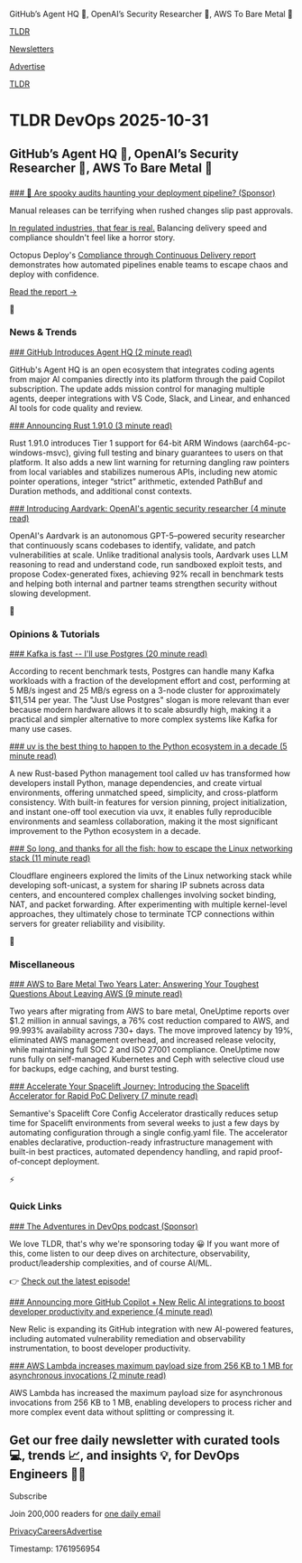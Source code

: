 GitHub’s Agent HQ 🏢, OpenAI’s Security Researcher 🥷, AWS To Bare Metal 💾

[TLDR](/)

[Newsletters](/newsletters)

[Advertise](https://advertise.tldr.tech/)

[TLDR](/)

# TLDR DevOps 2025-10-31

## GitHub’s Agent HQ 🏢, OpenAI’s Security Researcher 🥷, AWS To Bare Metal 💾

### 

[### 👻 Are spooky audits haunting your deployment pipeline? (Sponsor)](https://octopus.com/publications/compliance-through-continuous-delivery?utm_source=tldr-devops&amp;utm_medium=paid-display&amp;utm_campaign=global-102025-compliance-cd&amp;utm_content=white-paper&amp;utm_term=)

Manual releases can be terrifying when rushed changes slip past approvals.

[In regulated industries, that fear is real.](https://octopus.com/publications/compliance-through-continuous-delivery?utm_source=tldr-devops&utm_medium=paid-display&utm_campaign=global-102025-compliance-cd&utm_content=white-paper&utm_term=) Balancing delivery speed and compliance shouldn't feel like a horror story.

Octopus Deploy's [Compliance through Continuous Delivery report](https://octopus.com/publications/compliance-through-continuous-delivery?utm_source=tldr-devops&utm_medium=paid-display&utm_campaign=global-102025-compliance-cd&utm_content=white-paper&utm_term=) demonstrates how automated pipelines enable teams to escape chaos and deploy with confidence.

[Read the report →](https://octopus.com/publications/compliance-through-continuous-delivery?utm_source=tldr-devops&utm_medium=paid-display&utm_campaign=global-102025-compliance-cd&utm_content=white-paper&utm_term=)

📱

### News & Trends

[### GitHub Introduces Agent HQ (2 minute read)](https://www.devopsdigest.com/github-introduces-agent-hq?utm_source=tldrdevops)

GitHub's Agent HQ is an open ecosystem that integrates coding agents from major AI companies directly into its platform through the paid Copilot subscription. The update adds mission control for managing multiple agents, deeper integrations with VS Code, Slack, and Linear, and enhanced AI tools for code quality and review.

[### Announcing Rust 1.91.0 (3 minute read)](https://blog.rust-lang.org/2025/10/30/Rust-1.91.0/?utm_source=tldrdevops)

Rust 1.91.0 introduces Tier 1 support for 64-bit ARM Windows (aarch64-pc-windows-msvc), giving full testing and binary guarantees to users on that platform. It also adds a new lint warning for returning dangling raw pointers from local variables and stabilizes numerous APIs, including new atomic pointer operations, integer “strict” arithmetic, extended PathBuf and Duration methods, and additional const contexts.

[### Introducing Aardvark: OpenAI's agentic security researcher (4 minute read)](https://openai.com/index/introducing-aardvark/?utm_source=tldrdevops)

OpenAI's Aardvark is an autonomous GPT-5–powered security researcher that continuously scans codebases to identify, validate, and patch vulnerabilities at scale. Unlike traditional analysis tools, Aardvark uses LLM reasoning to read and understand code, run sandboxed exploit tests, and propose Codex-generated fixes, achieving 92% recall in benchmark tests and helping both internal and partner teams strengthen security without slowing development.

🚀

### Opinions & Tutorials

[### Kafka is fast -- I'll use Postgres (20 minute read)](https://topicpartition.io/blog/postgres-pubsub-queue-benchmarks?utm_source=tldrdevops)

According to recent benchmark tests, Postgres can handle many Kafka workloads with a fraction of the development effort and cost, performing at 5 MB/s ingest and 25 MB/s egress on a 3-node cluster for approximately $11,514 per year. The "Just Use Postgres" slogan is more relevant than ever because modern hardware allows it to scale absurdly high, making it a practical and simpler alternative to more complex systems like Kafka for many use cases.

[### uv is the best thing to happen to the Python ecosystem in a decade (5 minute read)](https://emily.space/posts/251023-uv?utm_source=tldrdevops)

A new Rust-based Python management tool called uv has transformed how developers install Python, manage dependencies, and create virtual environments, offering unmatched speed, simplicity, and cross-platform consistency. With built-in features for version pinning, project initialization, and instant one-off tool execution via uvx, it enables fully reproducible environments and seamless collaboration, making it the most significant improvement to the Python ecosystem in a decade.

[### So long, and thanks for all the fish: how to escape the Linux networking stack (11 minute read)](https://blog.cloudflare.com/so-long-and-thanks-for-all-the-fish-how-to-escape-the-linux-networking-stack/?utm_source=tldrdevops)

Cloudflare engineers explored the limits of the Linux networking stack while developing soft-unicast, a system for sharing IP subnets across data centers, and encountered complex challenges involving socket binding, NAT, and packet forwarding. After experimenting with multiple kernel-level approaches, they ultimately chose to terminate TCP connections within servers for greater reliability and visibility.

🎁

### Miscellaneous

[### AWS to Bare Metal Two Years Later: Answering Your Toughest Questions About Leaving AWS (9 minute read)](https://oneuptime.com/blog/post/2025-10-29-aws-to-bare-metal-two-years-later/view?utm_source=tldrdevops)

Two years after migrating from AWS to bare metal, OneUptime reports over $1.2 million in annual savings, a 76% cost reduction compared to AWS, and 99.993% availability across 730+ days. The move improved latency by 19%, eliminated AWS management overhead, and increased release velocity, while maintaining full SOC 2 and ISO 27001 compliance. OneUptime now runs fully on self-managed Kubernetes and Ceph with selective cloud use for backups, edge caching, and burst testing.

[### Accelerate Your Spacelift Journey: Introducing the Spacelift Accelerator for Rapid PoC Delivery (7 minute read)](https://spacelift.io/blog/spacelift-core-config-accelerator?utm_source=tldrdevops)

Semantive's Spacelift Core Config Accelerator drastically reduces setup time for Spacelift environments from several weeks to just a few days by automating configuration through a single config.yaml file. The accelerator enables declarative, production-ready infrastructure management with built-in best practices, automated dependency handling, and rapid proof-of-concept deployment.

⚡️

### Quick Links

[### The Adventures in DevOps podcast (Sponsor)](https://adventuresindevops.com/docs/subscribe?utm_source=tldr&amp;utm_medium=email&amp;utm_campaign=tldr_oct31&amp;utm_term=title)

We love TLDR, that's why we're sponsoring today 😀 If you want more of this, come listen to our deep dives on architecture, observability, product/leadership complexities, and of course AI/ML.

👉 [Check out the latest episode!](https://adventuresindevops.com/docs/subscribe?utm_source=tldr&utm_medium=email&utm_campaign=tldr_oct31&utm_term=episode)

[### Announcing more GitHub Copilot + New Relic AI integrations to boost developer productivity and experience (4 minute read)](https://newrelic.com/blog/how-to-relic/announcing-more-github-copilot-new-relic-ai-integrations-to-boost-developer-productivity?utm_source=tldrdevops)

New Relic is expanding its GitHub integration with new AI-powered features, including automated vulnerability remediation and observability instrumentation, to boost developer productivity.

[### AWS Lambda increases maximum payload size from 256 KB to 1 MB for asynchronous invocations (2 minute read)](https://aws.amazon.com/about-aws/whats-new/2025/10/aws-lambda-payload-size-256-kb-1-mb-invocations/?utm_source=tldrdevops)

AWS Lambda has increased the maximum payload size for asynchronous invocations from 256 KB to 1 MB, enabling developers to process richer and more complex event data without splitting or compressing it.

## Get our free daily newsletter with curated tools 💻, trends 📈, and insights 💡, for DevOps Engineers 👨‍💻

Subscribe

Join 200,000 readers for [one daily email](/api/latest/devops)

[Privacy](/privacy)[Careers](https://jobs.ashbyhq.com/tldr.tech)[Advertise](/devops/advertise)

Timestamp: 1761956954